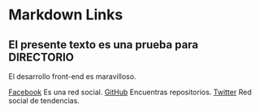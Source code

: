 # Markdown Links

## El presente texto es una prueba para DIRECTORIO

El desarrollo front-end es maravilloso.

[Facebook](https://www.facebook.com) Es una red social.
[GitHub](https://github.com/) Encuentras repositorios.
[Twitter](https://twitter.com/) Red social de tendencias.
